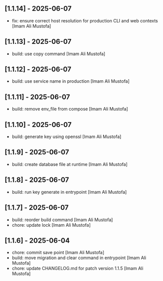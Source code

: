 ## [1.1.14] - 2025-06-07

- fix: ensure correct host resolution for production CLI and web contexts [Imam Ali Mustofa]

## [1.1.13] - 2025-06-07

- build: use copy command [Imam Ali Mustofa]

## [1.1.12] - 2025-06-07

- build: use service name in production [Imam Ali Mustofa]

## [1.1.11] - 2025-06-07

- build: remove env_file from compose [Imam Ali Mustofa]

## [1.1.10] - 2025-06-07

- build: generate key using openssl [Imam Ali Mustofa]

## [1.1.9] - 2025-06-07

- build: create database file at runtime [Imam Ali Mustofa]

## [1.1.8] - 2025-06-07

- build: run key generate in entrypoint [Imam Ali Mustofa]

## [1.1.7] - 2025-06-07

- build: reorder build command [Imam Ali Mustofa]
- chore: update lock [Imam Ali Mustofa]

## [1.1.6] - 2025-06-04

- chore: commit save point [Imam Ali Mustofa]
- build: move migration and clear command in entrypoint [Imam Ali Mustofa]
- chore: update CHANGELOG.md for patch version 1.1.5 [Imam Ali Mustofa]
